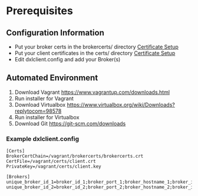 # Prerequisites

## Configuration Information
* Put your broker certs in the brokercerts/ directory [Certificate Setup](./cert_setup.md)
* Put your client certificates in the certs/ directory [Certificate Setup](./cert_setup.md)
* Edit dxlclient.config and add your Broker(s)

## Automated Environment
1. Download Vagrant https://www.vagrantup.com/downloads.html
2. Run installer for Vagrant
3. Download Virtualbox https://www.virtualbox.org/wiki/Downloads?replytocom=98578
4. Run installer for Virtualbox
3. Download Git https://git-scm.com/downloads


### Example dxlclient.config
```
[Certs]
BrokerCertChain=/vagrant/brokercerts/brokercerts.crt
CertFile=/vagrant/certs/client.crt
PrivateKey=/vagrant/certs/client.key

[Brokers]
unique_broker_id_1=broker_id_1;broker_port_1;broker_hostname_1;broker_ip_1
unique_broker_id_2=broker_id_2;broker_port_2;broker_hostname_2;broker_ip_2
```
